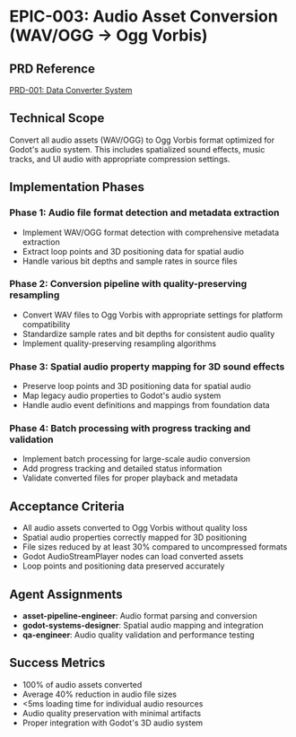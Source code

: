 # EPIC-003: Audio Asset Conversion (WAV/OGG → Ogg Vorbis)

## PRD Reference
[PRD-001: Data Converter System](../prds/PRD-001-data-converter-system.md)

## Technical Scope
Convert all audio assets (WAV/OGG) to Ogg Vorbis format optimized for Godot's audio system. This includes spatialized sound effects, music tracks, and UI audio with appropriate compression settings.

## Implementation Phases
### Phase 1: Audio file format detection and metadata extraction
- Implement WAV/OGG format detection with comprehensive metadata extraction
- Extract loop points and 3D positioning data for spatial audio
- Handle various bit depths and sample rates in source files

### Phase 2: Conversion pipeline with quality-preserving resampling
- Convert WAV files to Ogg Vorbis with appropriate settings for platform compatibility
- Standardize sample rates and bit depths for consistent audio quality
- Implement quality-preserving resampling algorithms

### Phase 3: Spatial audio property mapping for 3D sound effects
- Preserve loop points and 3D positioning data for spatial audio
- Map legacy audio properties to Godot's audio system
- Handle audio event definitions and mappings from foundation data

### Phase 4: Batch processing with progress tracking and validation
- Implement batch processing for large-scale audio conversion
- Add progress tracking and detailed status information
- Validate converted files for proper playback and metadata

## Acceptance Criteria
- All audio assets converted to Ogg Vorbis without quality loss
- Spatial audio properties correctly mapped for 3D positioning
- File sizes reduced by at least 30% compared to uncompressed formats
- Godot AudioStreamPlayer nodes can load converted assets
- Loop points and positioning data preserved accurately

## Agent Assignments
- **asset-pipeline-engineer**: Audio format parsing and conversion
- **godot-systems-designer**: Spatial audio mapping and integration
- **qa-engineer**: Audio quality validation and performance testing

## Success Metrics
- 100% of audio assets converted
- Average 40% reduction in audio file sizes
- <5ms loading time for individual audio resources
- Audio quality preservation with minimal artifacts
- Proper integration with Godot's 3D audio system